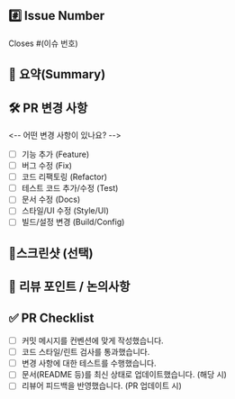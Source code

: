 ## #️⃣ Issue Number
<!-- 관련된 이슈 번호를 적어주세요. 예시:Closes #21 -->
Closes #(이슈 번호)

## 📝 요약(Summary)
<!-- 무엇을, 왜 변경했는지 간단히 설명해주세요 -->

## 🛠️ PR 변경 사항
<-- 어떤 변경 사항이 있나요? -->

- [ ] 기능 추가 (Feature)
- [ ] 버그 수정 (Fix)
- [ ] 코드 리팩토링 (Refactor)
- [ ] 테스트 코드 추가/수정 (Test)
- [ ] 문서 수정 (Docs)
- [ ] 스타일/UI 수정 (Style/UI)
- [ ] 빌드/설정 변경 (Build/Config)

## 📸스크린샷 (선택)
<!-- UI 변경이 있다면 Before / After 스크린샷을 첨부해주세요 -->

## 💬 리뷰 포인트 / 논의사항
<!-- 리뷰어가 집중해서 봐야 하는 부분이나 논의가 필요한 내용을 적어주세요 -->
<!-- ex) 메서드 XXX의 이름을 더 잘 짓고 싶은데 혹시 좋은 명칭이 있을까요? -->

## ✅ PR Checklist
<!-- PR이 다음 요구 사항을 충족하는지 확인하세요. -->

- [ ] 커밋 메시지를 컨벤션에 맞게 작성했습니다.
- [ ] 코드 스타일/린트 검사를 통과했습니다.
- [ ] 변경 사항에 대한 테스트를 수행했습니다.
- [ ] 문서(README 등)를 최신 상태로 업데이트했습니다. (해당 시)
- [ ] 리뷰어 피드백을 반영했습니다. (PR 업데이트 시)
